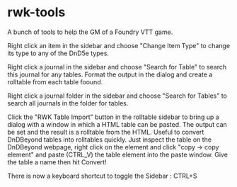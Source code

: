 # rwk-tools
A bunch of tools to help the GM of a Foundry VTT game.

Right click an item in the sidebar and choose "Change Item Type" to change its type to any of the DnD5e types.

Right click a journal in the sidebar and choose "Search for Table" to search this journal for any tables. Format the output in the dialog and create a rolltable from each table foound.

Right click a journal folder in the sidebar and choose "Search for Tables" to search all journals in the folder for tables.

Click the "RWK Table Import" button in the rolltable sidebar to bring up a dialog with a window in which a HTML table can be pasted. The output can be set and the result is a rolltable from the HTML. Useful to convert DnDBeyond tables into rolltables quickly. Just inspect the table on the DnDBeyond webpage, right click on the <table> element and click "copy -> copy element" and paste (CTRL_V) the table element into the paste window. Give the table a name then hit Convert!


There is now a keyboard shortcut to toggle the Sidebar : CTRL+S